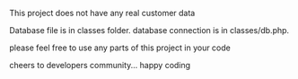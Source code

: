 This project does not have any real customer data

Database file is in classes folder.
database connection is in classes/db.php.

please feel free to use any parts of this project in your code

cheers to developers community... happy coding